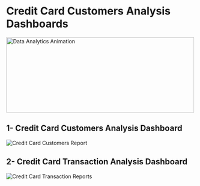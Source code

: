  # Credit Card Customers Analysis Dashboards

<img src="https://i.pinimg.com/originals/fc/71/63/fc71635c7f1b09ed30413f59bb749582.gif" alt="Data Analytics Animation" width="500" height="200"/>


 






## 1- Credit Card Customers Analysis Dashboard 

![Credit Card Customers Report](https://github.com/user-attachments/assets/616fc5be-1bff-4ae8-9a98-1afa93f7387a)



## 2- Credit Card Transaction Analysis Dashboard

![Credit Card Transaction Reports](https://github.com/user-attachments/assets/ba42621c-619a-4f1a-9c2e-0cb070bf147d)
